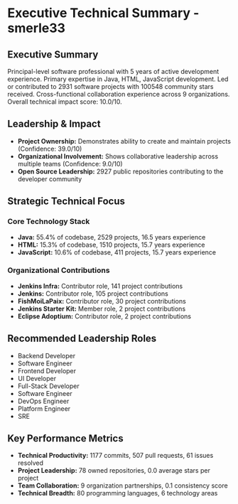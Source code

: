 # Executive Technical Summary - smerle33

## Executive Summary

Principal-level software professional with 5 years of active development experience. Primary expertise in Java, HTML, JavaScript development. Led or contributed to 2931 software projects with 100548 community stars received. Cross-functional collaboration experience across 9 organizations. Overall technical impact score: 10.0/10.

## Leadership & Impact

- **Project Ownership:** Demonstrates ability to create and maintain projects (Confidence: 39.0/10)
- **Organizational Involvement:** Shows collaborative leadership across multiple teams (Confidence: 9.0/10)
- **Open Source Leadership:** 2927 public repositories contributing to the developer community

## Strategic Technical Focus

### Core Technology Stack
- **Java:** 55.4% of codebase, 2529 projects, 16.5 years experience
- **HTML:** 15.3% of codebase, 1510 projects, 15.7 years experience
- **JavaScript:** 10.6% of codebase, 411 projects, 15.7 years experience

### Organizational Contributions
- **Jenkins Infra:** Contributor role, 141 project contributions
- **Jenkins:** Contributor role, 105 project contributions
- **FishMoiLaPaix:** Contributor role, 30 project contributions
- **Jenkins Starter Kit:** Member role, 2 project contributions
- **Eclipse Adoptium:** Contributor role, 2 project contributions

## Recommended Leadership Roles

- Backend Developer
- Software Engineer
- Frontend Developer
- UI Developer
- Full-Stack Developer
- Software Engineer
- DevOps Engineer
- Platform Engineer
- SRE

## Key Performance Metrics

- **Technical Productivity:** 1177 commits, 507 pull requests, 61 issues resolved
- **Project Leadership:** 78 owned repositories, 0.0 average stars per project
- **Team Collaboration:** 9 organization partnerships, 0.1 consistency score
- **Technical Breadth:** 80 programming languages, 6 technology areas
